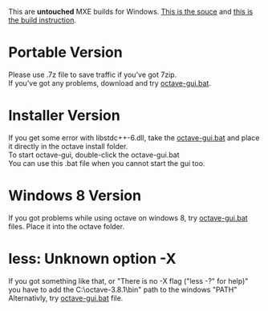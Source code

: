 This are **untouched** MXE builds for Windows. [This is the souce](http://hg.octave.org/mxe-octave/) and [this is the build instruction](http://wiki.octave.org/Windows_Installer).


Portable Version
================

Please use .7z file to save traffic if you've got 7zip.  
If you've got any problems, download and try [octave-gui.bat](http://mxeoctave.osuv.de/octave-gui.bat).


Installer Version
=================

If you get some error with libstdc++-6.dll, take the [octave-gui.bat](http://mxeoctave.osuv.de/octave-gui.bat) and place it directly in the octave install folder.  
To start octave-gui, double-click the octave-gui.bat  
You can use this .bat file when you cannot start the gui too.

Windows 8 Version
=================

If you got problems while using octave on windows 8, try [octave-gui.bat](http://mxeoctave.osuv.de/octave-gui.bat) files. Place it into the octave folder.


less: Unknown option -X
=======================

If you got something like that, or  "There is no -X flag ("less -\?" for help)"
you have to add the C:\octave-3.8.1\bin" path to the windows "PATH"
Alternativly, try [octave-gui.bat](http://mxeoctave.osuv.de/octave-gui.bat) file.
